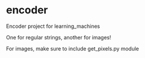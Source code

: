 # encoder
Encoder project for learning_machines

One for regular strings, another for images! 

For images, make sure to include get_pixels.py module
